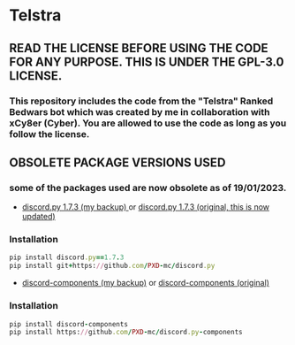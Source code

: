 <h1> Telstra </h1>
<h2> READ THE LICENSE BEFORE USING THE CODE FOR ANY PURPOSE. THIS IS UNDER THE GPL-3.0 LICENSE. </h2>

<h3> This repository includes the code from the "Telstra" Ranked Bedwars bot which was created by me in collaboration with xCy8er (Cyber). You are allowed to use the code as long as you follow the license.

<h2> OBSOLETE PACKAGE VERSIONS USED </h2>
<h3> some of the packages used are now obsolete as of 19/01/2023. </h3>

- [discord.py 1.7.3 (my backup) ](https://github.com/PXD-mc/discord.py) or [discord.py 1.7.3 (original, this is now updated)](https://github.com/Rapptz/discord.py)

<h3> Installation </h3>

```ruby
pip install discord.py==1.7.3
pip install git+https://github.com/PXD-mc/discord.py
```

- [discord-components (my backup)](https://github.com/PXD-mc/discord.py-components) or [discord-components (original)](https://github.com/kiki7000/discord.py-components) 

<h3> Installation </h3>

```ruby
pip install discord-components
pip install https://github.com/PXD-mc/discord.py-components
```
